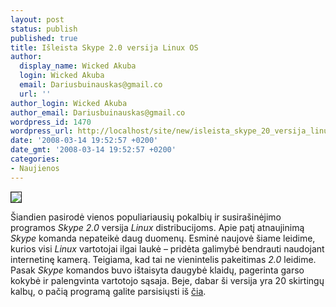 ```yaml
---
layout: post
status: publish
published: true
title: Išleista Skype 2.0 versija Linux OS
author:
  display_name: Wicked Akuba
  login: Wicked Akuba
  email: Dariusbuinauskas@gmail.co
  url: ''
author_login: Wicked Akuba
author_email: Dariusbuinauskas@gmail.co
wordpress_id: 1470
wordpress_url: http://localhost/site/new/isleista_skype_20_versija_linux_os/
date: '2008-03-14 19:52:57 +0200'
date_gmt: '2008-03-14 19:52:57 +0200'
categories:
- Naujienos
---
```

<div class="imgright"><img src="http://www.technews.lt/upl/Failai/SkypeLogo.jpg" border="1"></div>
<p>Šiandien pasirodė vienos populiariausių pokalbių ir susirašinėjimo programos <i>Skype 2.0</i> versija <i>Linux</i> distribucijoms. Apie patį atnaujinimą <i>Skype</i> komanda nepateikė daug duomenų. Esminė naujovė šiame leidime, kurios visi <i>Linux</i> vartotojai ilgai laukė – pridėta galimybė bendrauti naudojant internetinę kamerą. Teigiama, kad tai ne vienintelis pakeitimas <i>2.0</i> leidime. Pasak <i>Skype</i> komandos buvo ištaisyta daugybė klaidų, pagerinta garso kokybė ir palengvinta vartotojo sąsaja. Beje, dabar ši versija yra 20 skirtingų kalbų, o pačią programą galite parsisiųsti iš <a class="ns" href="http://www.skype.com/download/skype/linux/">čia</a>.</p>

